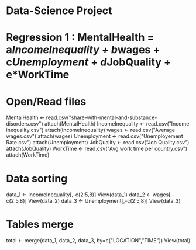 # Data-Science Project

# Regression 1 : MentalHealth = a*IncomeInequality + b*wages + c*Unemployment + d*JobQuality + e*WorkTime

# Open/Read files
MentalHealth <- read.csv("share-with-mental-and-substance-disorders.csv")
attach(MentalHealth)
IncomeInequality <- read.csv("Income inequality.csv")
attach(IncomeInequality)
wages <- read.csv("Average wages.csv")
attach(wages)
Unemployment <- read.csv("Unemployement Rate.csv")
attach(Unemployment)
JobQuality <- read.csv("Job Quality.csv")
attach(JobQuality)
WorkTime <- read.csv("Avg work time per country.csv")
attach(WorkTime)

# Data sorting 
data_1 <- IncomeInequality[,-c(2:5,8)]
View(data_1)
data_2 <- wages[,-c(2:5,8)]
View(data_2)
data_3 <- Unemployment[,-c(2:5,8)]
View(data_3)

# Tables merge 
total <- merge(data_1, data_2, data_3, by=c("LOCATION","TIME"))
View(total)
